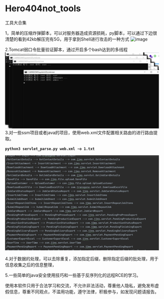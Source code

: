 # Hero404not_tools
工具大合集

1，简单的压缩炸弹脚本，可以对服务器造成资源损耗，py脚本，可以通过下边很清楚的看到42kb解压完有5G，用于拿到Shell进行攻击的一种方式
<img width="689" alt="image" src="https://github.com/ArrestX/Hero404not_tools/assets/33832030/d7fdfcd6-0b5b-4183-a530-b05b0d468a8a">

2.Tomcat弱口令批量验证脚本，通过开启多个bash达到的多线程
![img.png](img.png)
3.对一些ssm项目或者java的项目，使用web.xml文件配置相关路由的进行路由提取。

**`python3 servlet_parse.py web.xml -o 1.txt`**

![img_1.png](img_1.png)

4.对于数据的处理，可以去除重复，添加指定后缀，删除指定后缀的批处理，用于信息收集之后的信息整理，

5.一些简单的java安全使用技巧和一些基于反序列化的远程RCE的学习。




使用本软件只用于合法学习和交流，不允许非法活动，尊重他人隐私，避免发布虚假信息，尊重不同观点，不滥用功能，遵守法律，积极参与，如发现问题请报告。
